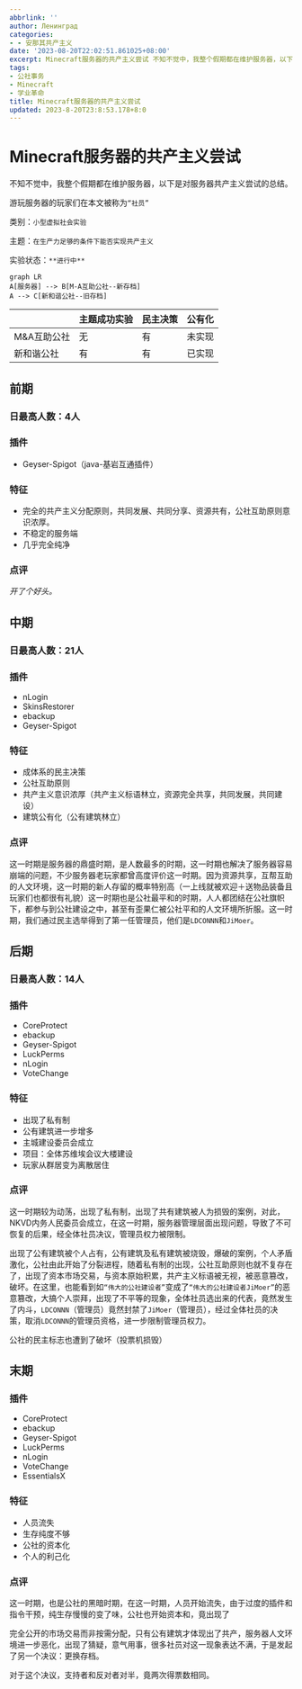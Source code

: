 ```yaml
---
abbrlink: ''
author: Ленинград
categories:
- - 安那其共产主义
date: '2023-08-20T22:02:51.861025+08:00'
excerpt: Minecraft服务器的共产主义尝试 不知不觉中，我整个假期都在维护服务器，以下是对服务器共产主义尝试的总结。 游玩服务器的玩家们在本文被称为“社员” 类别：小型虚拟社会实验 主题：在生产力足够的条件下能否实现共产主义 实验状态：**进行中** graph LR A[服务器] --&gt; B[M-A互助公社--新存档] A --&gt; C[新和谐公社--旧存档]     主题成功实验 民主决...
tags:
- 公社事务
- Minecraft
- 学业革命
title: Minecraft服务器的共产主义尝试
updated: 2023-8-20T23:8:53.178+8:0
---
```

# Minecraft服务器的共产主义尝试

不知不觉中，我整个假期都在维护服务器，以下是对服务器共产主义尝试的总结。

游玩服务器的玩家们在本文被称为`“社员”`

类别：`小型虚拟社会实验`

主题：`在生产力足够的条件下能否实现共产主义`

实验状态：`**进行中**`

```mermaid
graph LR
A[服务器] --> B[M-A互助公社--新存档]
A --> C[新和谐公社--旧存档]
```


|             | 主题成功实验 | 民主决策 | 公有化 |
| ----------- | ------------ | -------- | ------ |
| M&A互助公社 | 无           | 有       | 未实现 |
| 新和谐公社  | 有           | 有       | 已实现 |

## 前期

### 日最高人数：4人

### 插件

* Geyser-Spigot（java-基岩互通插件）

### 特征

* 完全的共产主义分配原则，共同发展、共同分享、资源共有，公社互助原则意识浓厚。
* 不稳定的服务端
* 几乎完全纯净

### 点评

*开了个好头。*

## 中期

### 日最高人数：21人

### 插件

* nLogin
* SkinsRestorer
* ebackup
* Geyser-Spigot

### 特征

* 成体系的民主决策
* 公社互助原则
* 共产主义意识浓厚（共产主义标语林立，资源完全共享，共同发展，共同建设）
* 建筑公有化（公有建筑林立）

### 点评

这一时期是服务器的鼎盛时期，是人数最多的时期，这一时期也解决了服务器容易崩端的问题，不少服务器老玩家都曾高度评价这一时期。因为资源共享，互帮互助的人文环境，这一时期的新人存留的概率特别高（一上线就被欢迎＋送物品装备且玩家们也都很有礼貌）这一时期也是公社最平和的时期，人人都团结在公社旗帜下，都参与到公社建设之中，甚至有歪果仁被公社平和的人文环境所折服。这一时期，我们通过民主选举得到了第一任管理员，他们是`LDCONNN`和`JiMoer`。

## 后期

### 日最高人数：14人

### 插件

* CoreProtect
* ebackup
* Geyser-Spigot
* LuckPerms
* nLogin
* VoteChange

### 特征

* 出现了私有制
* 公有建筑进一步增多
* 主城建设委员会成立
* 项目：全体苏维埃会议大楼建设
* 玩家从群居变为离散居住

### 点评

这一时期较为动荡，出现了私有制，出现了共有建筑被人为损毁的案例，对此，NKVD内务人民委员会成立，在这一时期，服务器管理层面出现问题，导致了不可恢复的后果，经全体社员决议，管理员权力被限制。

出现了公有建筑被个人占有，公有建筑及私有建筑被烧毁，爆破的案例，个人矛盾激化，公社由此开始了分裂进程，随着私有制的出现，公社互助原则也就不复存在了，出现了资本市场交易，与资本原始积累，共产主义标语被无视，被恶意篡改，破坏。在这里，也能看到如`“伟大的公社建设者”`变成了`“伟大的公社建设者JiMoer”`的恶意篡改，大搞个人崇拜，出现了不平等的现象，全体社员选出来的代表，竟然发生了内斗，`LDCONNN`（管理员）竟然封禁了`JiMoer`（管理员），经过全体社员的决策，取消`LDCONNN`的管理员资格，进一步限制管理员权力。

公社的民主标志也遭到了破坏（投票机损毁）

## 末期

### 插件

* CoreProtect
* ebackup
* Geyser-Spigot
* LuckPerms
* nLogin
* VoteChange
* EssentialsX

### 特征

* 人员流失
* 生存纯度不够
* 公社的资本化
* 个人的利己化

### 点评

这一时期，也是公社的黑暗时期，在这一时期，人员开始流失，由于过度的插件和指令干预，纯生存慢慢的变了味，公社也开始资本和，竟出现了

完全公开的市场交易而非按需分配，只有公有建筑才体现出了共产，服务器人文环境进一步恶化，出现了猜疑，意气用事，很多社员对这一现象表达不满，于是发起了另一个决议：更换存档。

对于这个决议，支持者和反对者对半，竟两次得票数相同。
